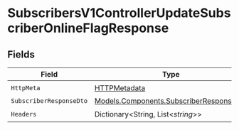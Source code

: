# SubscribersV1ControllerUpdateSubscriberOnlineFlagResponse


## Fields

| Field                                                                                       | Type                                                                                        | Required                                                                                    | Description                                                                                 |
| ------------------------------------------------------------------------------------------- | ------------------------------------------------------------------------------------------- | ------------------------------------------------------------------------------------------- | ------------------------------------------------------------------------------------------- |
| `HttpMeta`                                                                                  | [HTTPMetadata](../../Models/Components/HTTPMetadata.md)                                     | :heavy_check_mark:                                                                          | N/A                                                                                         |
| `SubscriberResponseDto`                                                                     | [Models.Components.SubscriberResponseDto](../../Models/Components/SubscriberResponseDto.md) | :heavy_minus_sign:                                                                          | OK                                                                                          |
| `Headers`                                                                                   | Dictionary<String, List<*string*>>                                                          | :heavy_check_mark:                                                                          | N/A                                                                                         |